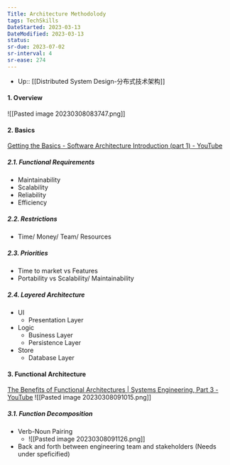 ```yaml
---
Title: Architecture Methodolody
tags: TechSkills
DateStarted: 2023-03-13 
DateModified: 2023-03-13 
status:
sr-due: 2023-07-02
sr-interval: 4
sr-ease: 274
---
```

- Up:: [[Distributed System Design-分布式技术架构]]
#### 1. Overview

![[Pasted image 20230308083747.png]]

#### 2. Basics

[Getting the Basics - Software Architecture Introduction (part 1) - YouTube](https://www.youtube.com/watch?v=8UlLgOf20Ho)

##### 2.1. Functional Requirements

- Maintainability
- Scalability
- Reliability
- Efficiency

##### 2.2. Restrictions

- Time/ Money/ Team/ Resources

##### 2.3. Priorities

- Time to market vs Features
- Portability vs Scalability/ Maintainability

##### 2.4. Layered Architecture

- UI
  - Presentation Layer
- Logic
  - Business Layer
  - Persistence Layer
- Store
  - Database Layer

#### 3. Functional Architecture

[The Benefits of Functional Architectures | Systems Engineering, Part 3 - YouTube](https://www.youtube.com/watch?v=UTm1ORuZ1dg)
![[Pasted image 20230308091015.png]]

##### 3.1. Function Decomposition

- Verb-Noun Pairing
  - ![[Pasted image 20230308091126.png]]
- Back and forth between engineering team and stakeholders (Needs under speficified)

